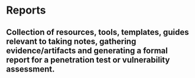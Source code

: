 # Reports
## Collection of resources, tools, templates, guides relevant to taking notes, gathering evidence/artifacts and generating a formal report for a penetration test or vulnerability assessment.

